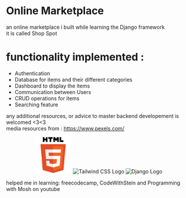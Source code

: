 # Online Marketplace

an online marketplace i built while learning the Django framework <br>
it is called Shop Spot
# functionality implemented : 
- Authentication
- Database for items and their different categories
- Dashboard to display the items
- Communication between Users
- CRUD operations for items
- Searching feature

any additional resources, or advice to master backend developement is welcomed <3<3 <br>
media resources from : https://www.pexels.com/

<p align="center">
  <img src="https://raw.githubusercontent.com/devicons/devicon/master/icons/html5/html5-original-wordmark.svg" alt="HTML Logo" width="100" height="100" />
  <img src="https://www.vectorlogo.zone/logos/tailwindcss/tailwindcss-icon.svg" alt="Tailwind CSS Logo" width="100" height="100" />
  <img src="https://static-00.iconduck.com/assets.00/django-icon-1606x2048-lwmw1z73.png" alt="Django Logo" width="100" height="100" />
</p>


helped me in learning: freecodecamp, CodeWithStein and Programming with Mosh on youtube


